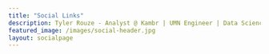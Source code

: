 ```yaml
---
title: "Social Links"
description: Tyler Rouze - Analyst @ Kambr | UMN Engineer | Data Science. Connect with Tyler Rouze on social media!
featured_image: /images/social-header.jpg
layout: socialpage
---
```

<br>
